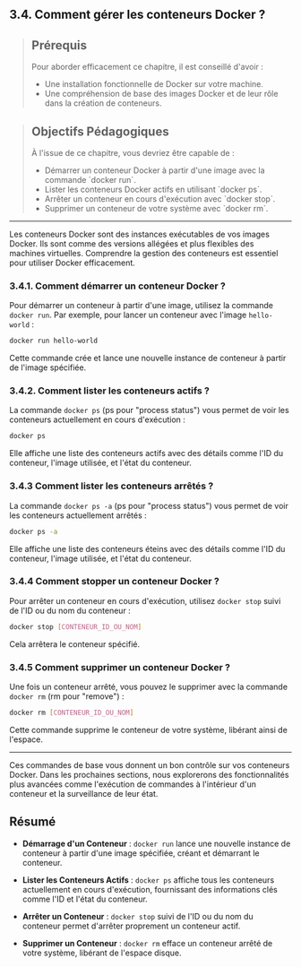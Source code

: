 ## 3.4. Comment gérer les conteneurs Docker ?

<blockquote>
  <h2>Prérequis</h2>
  <p>Pour aborder efficacement ce chapitre, il est conseillé d'avoir :</p>
  <ul>
    <li>Une installation fonctionnelle de Docker sur votre machine.</li>
    <li>Une compréhension de base des images Docker et de leur rôle dans la création de conteneurs.</li>
  </ul>
</blockquote>

<blockquote>
  <h2>Objectifs Pédagogiques</h2>
  <p>À l'issue de ce chapitre, vous devriez être capable de :</p>
  <ul>
    <li>Démarrer un conteneur Docker à partir d'une image avec la commande `docker run`.</li>
    <li>Lister les conteneurs Docker actifs en utilisant `docker ps`.</li>
    <li>Arrêter un conteneur en cours d'exécution avec `docker stop`.</li>
    <li>Supprimer un conteneur de votre système avec `docker rm`.</li>
  </ul>
</blockquote>

---

Les conteneurs Docker sont des instances exécutables de vos images Docker. Ils sont comme des versions allégées et plus flexibles des machines virtuelles. Comprendre la gestion des conteneurs est essentiel pour utiliser Docker efficacement.

### 3.4.1. Comment démarrer un conteneur Docker ?

Pour démarrer un conteneur à partir d'une image, utilisez la commande `docker run`. Par exemple, pour lancer un conteneur avec l'image `hello-world` :

```bash
docker run hello-world
```

Cette commande crée et lance une nouvelle instance de conteneur à partir de l'image spécifiée.

### 3.4.2. Comment lister les conteneurs actifs ?

La commande `docker ps` (ps pour "process status") vous permet de voir les conteneurs actuellement en cours d'exécution :

```bash
docker ps
```

Elle affiche une liste des conteneurs actifs avec des détails comme l'ID du conteneur, l'image utilisée, et l'état du conteneur.

### 3.4.3 Comment lister les conteneurs arrêtés ?

La commande `docker ps -a` (ps pour "process status") vous permet de voir les conteneurs actuellement arrêtés :

```bash
docker ps -a
```

Elle affiche une liste des conteneurs éteins avec des détails comme l'ID du conteneur, l'image utilisée, et l'état du conteneur.

### 3.4.4 Comment stopper un conteneur Docker ?

Pour arrêter un conteneur en cours d'exécution, utilisez `docker stop` suivi de l'ID ou du nom du conteneur :

```bash
docker stop [CONTENEUR_ID_OU_NOM]
```

Cela arrêtera le conteneur spécifié.

### 3.4.5 Comment supprimer un conteneur Docker ?

Une fois un conteneur arrêté, vous pouvez le supprimer avec la commande `docker rm` (rm pour "remove") :

```bash
docker rm [CONTENEUR_ID_OU_NOM]
```

Cette commande supprime le conteneur de votre système, libérant ainsi de l'espace.

---

Ces commandes de base vous donnent un bon contrôle sur vos conteneurs Docker. Dans les prochaines sections, nous explorerons des fonctionnalités plus avancées comme l'exécution de commandes à l'intérieur d'un conteneur et la surveillance de leur état.


## Résumé

- **Démarrage d'un Conteneur** : `docker run` lance une nouvelle instance de conteneur à partir d'une image spécifiée, créant et démarrant le conteneur.

- **Lister les Conteneurs Actifs** : `docker ps` affiche tous les conteneurs actuellement en cours d'exécution, fournissant des informations clés comme l'ID et l'état du conteneur.

- **Arrêter un Conteneur** : `docker stop` suivi de l'ID ou du nom du conteneur permet d'arrêter proprement un conteneur actif.

- **Supprimer un Conteneur** : `docker rm` efface un conteneur arrêté de votre système, libérant de l'espace disque.

